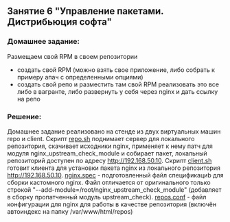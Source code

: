 ## Занятие 6 "Управление пакетами. Дистрибьюция софта"
### Домашнее задание:
Размещаем свой RPM в своем репозитории
- создать свой RPM (можно взять свое приложение, либо собрать к примеру апач с определенными опциями)
- создать свой репо и разместить там свой RPM реализовать это все либо в вагранте, либо развернуть у себя через nginx и дать ссылку на репо
### Решение:
Домашнее задание реализовано на стенде из двух виртуальных машин repo и client.
Скрипт [repo.sh](repo.sh) поднимает сервер для локального репозитория, скачивает исходники nginx, применяет к нему патч для модуля nginx_upstream_check_module и собирает пакет, локальный репозиторий доступен по адресу http://192.168.50.10.
Скрипт [client.sh](client.sh) готовит клиента для установки пакета nginx из локального репозитория http://192.168.50.10.
[nginx.spec](nginx.spec) - подготовленный файл спецификациb для сборки кастомного nginx. Файл отличается от оригинального только строкой "--add-module=/root/nginx_upstream_check_module" (добавляет в сборку пропатченный модуль upstream_check).
[repos.conf](repos.conf) - файл конфигурации для nginx для работы в качестве репозитория (включён автоиндекс на папку /var/www/html/repos)

